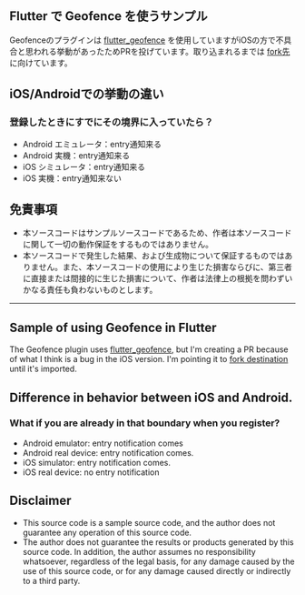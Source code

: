 ## Flutter で Geofence を使うサンプル

Geofenceのプラグインは [flutter_geofence](https://pub.dev/packages/flutter_geofence) を使用していますがiOSの方で不具合と思われる挙動があったためPRを投げています。取り込まれるまでは [fork先](https://github.com/katsuyax/flutter_geofence/tree/fix-ios-enter-and-exit-notification) に向けています。

## iOS/Androidでの挙動の違い

### 登録したときにすでにその境界に入っていたら？

- Android エミュレータ：entry通知来る
- Android 実機：entry通知来る
- iOS シミュレータ：entry通知来る
- iOS 実機：entry通知来ない

## 免責事項

- 本ソースコードはサンプルソースコードであるため、作者は本ソースコードに関して一切の動作保証をするものではありません。
- 本ソースコードで発生した結果、および生成物について保証するものではありません。また、本ソースコードの使用により生じた損害ならびに、第三者に直接または間接的に生じた損害について、作者は法律上の根拠を問わずいかなる責任も負わないものとします。

---

## Sample of using Geofence in Flutter

The Geofence plugin uses [flutter_geofence](https://pub.dev/packages/flutter_geofence), but I'm creating a PR because of what I think is a bug in the iOS version. I'm pointing it to [fork destination](https://github.com/katsuyax/flutter_geofence/tree/fix-ios-enter-and-exit-notification) until it's imported.

## Difference in behavior between iOS and Android.

### What if you are already in that boundary when you register?

- Android emulator: entry notification comes
- Android real device: entry notification comes.
- iOS simulator: entry notification comes.
- iOS real device: no entry notification

## Disclaimer

- This source code is a sample source code, and the author does not guarantee any operation of this source code.
- The author does not guarantee the results or products generated by this source code. In addition, the author assumes no responsibility whatsoever, regardless of the legal basis, for any damage caused by the use of this source code, or for any damage caused directly or indirectly to a third party.
